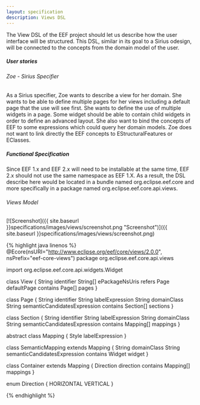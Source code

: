 ```yaml
---
layout: specification
description: Views DSL
---
```

The View DSL of the EEF project should let us describe how the user interface will be structured. This DSL, similar in its goal to a Sirius odesign, will be connected to the concepts from the domain model of the user.

##### User stories

###### Zoe - Sirius Specifier

As a Sirius specifier, Zoe wants to describe a view for her domain. She wants to be able to define multiple pages for her views including a default page that the use will see first. She wants to define the use of multiple widgets in a page. Some widget should be able to contain child widgets in order to define an advanced layout. She also want to bind the concepts of EEF to some expressions which could query her domain models. Zoe does not want to link directly the EEF concepts to EStructuralFeatures or EClasses.

##### Functional Specification

Since EEF 1.x and EEF 2.x will need to be installable at the same time, EEF 2.x should not use the same namespace as EEF 1.X. As a result, the DSL describe here would be located in a bundle named org.eclipse.eef.core and more specifically in a package named org.eclipse.eef.core.api.views.

###### Views Model

[![Screenshot]({{ site.baseurl }}specifications/images/views/screenshot.png "Screenshot")]({{ site.baseurl }}specifications/images/views/screenshot.png)

{% highlight java linenos %}
@Ecore(nsURI="http://www.eclipse.org/eef/core/views/2.0.0", nsPrefix="eef-core-views")
package org.eclipse.eef.core.api.views

import org.eclipse.eef.core.api.widgets.Widget

class View {
  String identifier
  String[] ePackageNsUris
  refers Page defaultPage
  contains Page[] pages
}

class Page {
  String identifier
  String labelExpression
  String domainClass
  String semanticCandidatesExpression
  contains Section[] sections
}

class Section {
  String identifier
  String labelExpression
  String domainClass
  String semanticCandidatesExpression
  contains Mapping[] mappings
}

abstract class Mapping {
  Style labelExpression
}

class SemanticMapping extends Mapping {
  String domainClass
  String semanticCandidatesExpression
  contains Widget widget
}

class Container extends Mapping {
  Direction direction
  contains Mapping[] mappings
}

enum Direction {
  HORIZONTAL
  VERTICAL
}

{% endhighlight %}
